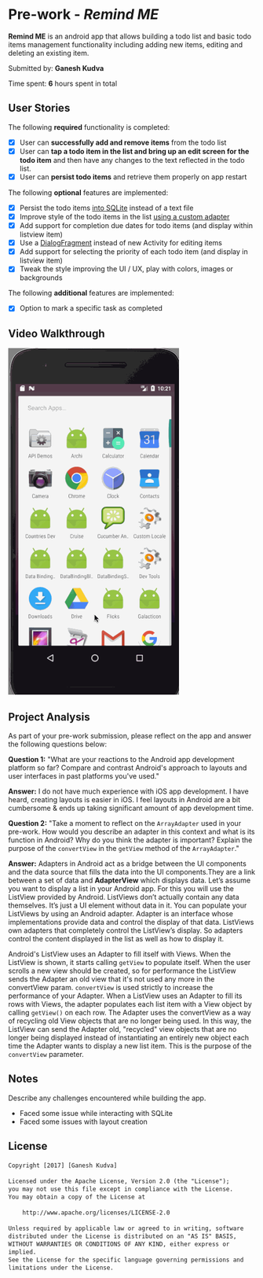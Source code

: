 # Pre-work - *Remind ME*

**Remind ME** is an android app that allows building a todo list and basic todo items management functionality including adding new items, editing and deleting an existing item.

Submitted by: **Ganesh Kudva**

Time spent: **6** hours spent in total

## User Stories

The following **required** functionality is completed:

* [x] User can **successfully add and remove items** from the todo list
* [x] User can **tap a todo item in the list and bring up an edit screen for the todo item** and then have any changes to the text reflected in the todo list.
* [x] User can **persist todo items** and retrieve them properly on app restart

The following **optional** features are implemented:

* [x] Persist the todo items [into SQLite](http://guides.codepath.com/android/Persisting-Data-to-the-Device#sqlite) instead of a text file
* [x] Improve style of the todo items in the list [using a custom adapter](http://guides.codepath.com/android/Using-an-ArrayAdapter-with-ListView)
* [x] Add support for completion due dates for todo items (and display within listview item)
* [x] Use a [DialogFragment](http://guides.codepath.com/android/Using-DialogFragment) instead of new Activity for editing items
* [x] Add support for selecting the priority of each todo item (and display in listview item)
* [x] Tweak the style improving the UI / UX, play with colors, images or backgrounds

The following **additional** features are implemented:

* [x] Option to mark a specific task as completed

## Video Walkthrough

![Remind ME](RemindMe.gif)

## Project Analysis

As part of your pre-work submission, please reflect on the app and answer the following questions below:

**Question 1:** "What are your reactions to the Android app development platform so far? Compare and contrast Android's approach to layouts and user interfaces in past platforms you've used."

**Answer:** I do not have much experience with iOS app development. I have heard, creating layouts is easier in iOS. I feel layouts in Android are a bit cumbersome & ends up taking significant amount of app development time.

**Question 2:** "Take a moment to reflect on the `ArrayAdapter` used in your pre-work. How would you describe an adapter in this context and what is its function in Android? Why do you think the adapter is important? Explain the purpose of the `convertView` in the `getView` method of the `ArrayAdapter`."

**Answer:** Adapters in Android act as a bridge between the UI components and the data source that fills the data into the UI components.They are a link between a set of data and **AdapterView** which displays data.
Let’s assume you want to display a list in your Android app. For this you will use the ListView provided by Android. ListViews don’t actually contain any data themselves. It’s just a UI element without data in it. You can populate your ListViews by using an Android adapter.
Adapter is an interface whose implementations provide data and control the display of that data. ListViews own adapters that completely control the ListView’s display. So adapters control the content displayed in the list as well as how to display it.

Android's ListView uses an Adapter to fill itself with Views. When the ListView is shown, it starts calling `getView` to populate itself. When the user scrolls a new view should be created, so for performance the ListView sends the Adapter an old view that it's not used any more in the convertView param.
`convertView` is used strictly to increase the performance of your Adapter. When a ListView uses an Adapter to fill its rows with Views, the adapter populates each list item with a View object by calling `getView()` on each row. The Adapter uses the convertView as a way of recycling old View objects that are no longer being used. In this way, the ListView can send the Adapter old, "recycled" view objects that are no longer being displayed instead of instantiating an entirely new object each time the Adapter wants to display a new list item. This is the purpose of the `convertView` parameter.

## Notes

Describe any challenges encountered while building the app.
* Faced some issue while interacting with SQLite
* Faced some issues with layout creation

## License

    Copyright [2017] [Ganesh Kudva]

    Licensed under the Apache License, Version 2.0 (the "License");
    you may not use this file except in compliance with the License.
    You may obtain a copy of the License at

        http://www.apache.org/licenses/LICENSE-2.0

    Unless required by applicable law or agreed to in writing, software
    distributed under the License is distributed on an "AS IS" BASIS,
    WITHOUT WARRANTIES OR CONDITIONS OF ANY KIND, either express or implied.
    See the License for the specific language governing permissions and
    limitations under the License.
